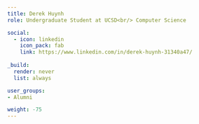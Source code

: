```yaml
---
title: Derek Huynh 
role: Undergraduate Student at UCSD<br/> Computer Science

social:
  - icon: linkedin
    icon_pack: fab
    link: https://www.linkedin.com/in/derek-huynh-31340a47/
    
_build:
  render: never
  list: always

user_groups:
- Alumni

weight: -75
---
```

